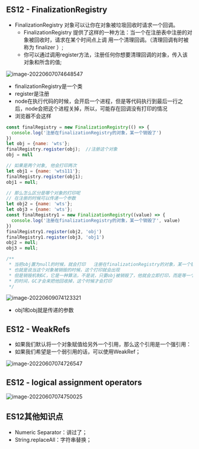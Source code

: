 ## ES12 - FinalizationRegistry

- FinalizationRegistry 对象可以让你在对象被垃圾回收时请求一个回调。
  - FinalizationRegistry 提供了这样的一种方法：当一个在注册表中注册的对象被回收时，请求在某个时间点上调 用一个清理回调。（清理回调有时被称为 finalizer ）;
  - 你可以通过调用register方法，注册任何你想要清理回调的对象，传入该对象和所含的值;

![image-20220607074648547](D:\studyMaterial\JS高级\笔记\16-ES12\image-20220607074648547.png)

- finalizationRegistry是一个类
- register是注册
- node在执行代码的时候，会开启一个进程，但是等代码执行到最后一行之后，node会把这个进程关掉，所以，可能存在回调没有打印的情况
- 浏览器不会这样

```javascript
const finalRegistry = new FinalizationRegistry(() => {
  console.log('注册在finalizationRegistry的对象，某一个销毁了')
})
let obj = {name: 'wts'};
finalRegistry.register(obj);  //注册这个对象
obj = null

// 如果是两个对象, 他会打印两次
let obj1 = {name: 'wts111'};
finalRegistry.register(obj1);
obj1 = null;

// 那么怎么区分是哪个对象的打印呢
// 在注册的时候可以传递一个参数
let obj2 = {name: 'wts'};
let obj3 = {name: 'wts'};
const finalRegistry1 = new FinalizationRegistry((value) => {
  console.log('注册在finalizationRegistry的对象，某一个销毁了', value)
})
finalRegistry1.register(obj2, 'obj')
finalRegistry1.register(obj3, 'obj1')
obj2 = null;
obj3 = null;

/**
 * 当把obj置为null的时候，就会打印   注册在finalizationRegistry的对象，某一个销毁了
 * 也就是说当这个对象被销毁的时候，这个打印就会出现
 * 但是销毁机制GC，它是一种算法，不是说，只要obj被销毁了，他就会立即打印，而是等一个随机
 * 的时间，GC才会来把他回收掉，这个时候才会打印
 */
```

![image-20220609074123321](D:\studyMaterial\JS高级\笔记\16-ES12\image-20220609074123321.png)

- obj1和obj就是传递的参数



## ES12 - WeakRefs

- 如果我们默认将一个对象赋值给另外一个引用，那么这个引用是一个强引用：
- 如果我们希望是一个弱引用的话，可以使用WeakRef；

![image-20220607074726547](D:\studyMaterial\JS高级\笔记\16-ES12\image-20220607074726547.png)



## ES12 - logical assignment operators

![image-20220607074750025](D:\studyMaterial\JS高级\笔记\16-ES12\image-20220607074750025.png)



## ES12其他知识点

- Numeric Separator：讲过了；
- String.replaceAll：字符串替换；

